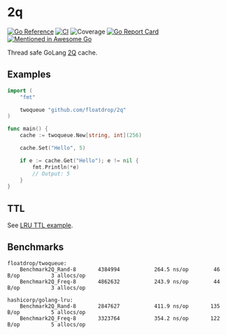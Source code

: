 # 2q
[![Go Reference](https://pkg.go.dev/badge/github.com/floatdrop/2q.svg)](https://pkg.go.dev/github.com/floatdrop/2q)
[![CI](https://github.com/floatdrop/2q/actions/workflows/ci.yml/badge.svg)](https://github.com/floatdrop/2q/actions/workflows/ci.yml)
![Coverage](https://img.shields.io/badge/Coverage-88.9%25-brightgreen)
[![Go Report Card](https://goreportcard.com/badge/github.com/floatdrop/2q)](https://goreportcard.com/report/github.com/floatdrop/2q)
[![Mentioned in Awesome Go](https://awesome.re/mentioned-badge.svg)](https://github.com/avelino/awesome-go)

Thread safe GoLang [2Q](http://www.vldb.org/conf/1994/P439.PDF) cache.

## Examples

```go
import (
	"fmt"

	twoqueue "github.com/floatdrop/2q"
)

func main() {
	cache := twoqueue.New[string, int](256)

	cache.Set("Hello", 5)

	if e := cache.Get("Hello"); e != nil {
		fmt.Println(*e)
		// Output: 5
	}
}
```

## TTL

See [LRU TTL example](https://github.com/floatdrop/lru#ttl).

## Benchmarks

```
floatdrop/twoqueue:
	Benchmark2Q_Rand-8   	 4384994	       264.5 ns/op	      46 B/op	       3 allocs/op
	Benchmark2Q_Freq-8   	 4862632	       243.9 ns/op	      44 B/op	       3 allocs/op

hashicorp/golang-lru:
	Benchmark2Q_Rand-8    	 2847627	       411.9 ns/op	     135 B/op	       5 allocs/op
	Benchmark2Q_Freq-8    	 3323764	       354.2 ns/op	     122 B/op	       5 allocs/op
```
